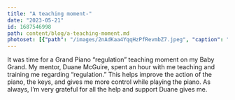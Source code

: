 ```yaml
---
title: "A teaching moment-"
date: "2023-05-21"
id: 1687546998
path: content/blog/a-teaching-moment.md
photoset: [{"path": "/images/2nAdKaa4YqqHzPfRevmbZ7.jpeg", "caption": "My Mentor- Duane McGuire, RPT", "thumbnail": "True"}]
---
```

It was time for a Grand Piano “regulation” teaching moment on my Baby Grand. My mentor, Duane McGuire, spent an hour with me teaching and training me regarding “regulation.” This helps  improve the action of the piano, the keys, and gives me more control while playing the piano.  As always, I’m very grateful for all the help and support Duane gives me.